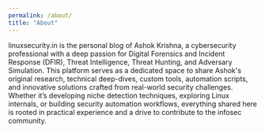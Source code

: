 ```yaml
---
permalink: /about/
title: "About"
---
```


linuxsecurity.in is the personal blog of Ashok Krishna, a cybersecurity professional with a deep passion for Digital Forensics and Incident Response (DFIR), Threat Intelligence, Threat Hunting, and Adversary Simulation. This platform serves as a dedicated space to share Ashok's original research, technical deep-dives, custom tools, automation scripts, and innovative solutions crafted from real-world security challenges. Whether it’s developing niche detection techniques, exploring Linux internals, or building security automation workflows, everything shared here is rooted in practical experience and a drive to contribute to the infosec community.
